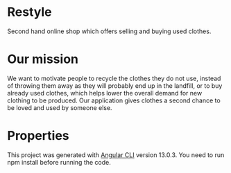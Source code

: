 # Restyle
Second hand online shop which offers selling and buying used clothes.
# Our mission
We want to motivate people to recycle the clothes they do not use, instead of throwing them away as they will probably end up in the landfill, or to buy already used clothes, which helps lower the overall demand for new clothing to be produced.
Our application gives clothes a second chance to be loved and used by someone else.

# Properties
This project was generated with [Angular CLI](https://github.com/angular/angular-cli) version 13.0.3.
You need to run npm install before running the code.
